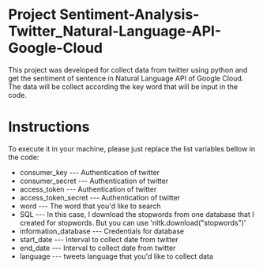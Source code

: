 # Project Sentiment-Analysis-Twitter_Natural-Language-API-Google-Cloud

This project was developed for collect data from twitter using python and get the sentiment of sentence in Natural Language API of Google Cloud. The data will be collect according the key word that will be input in the code.

# Instructions

To execute it in your machine, please just replace the list variables bellow in the code:

- consumer_key --- Authentication of twitter
- consumer_secret --- Authentication of twitter
- access_token --- Authentication of twitter
- access_token_secret --- Authentication of twitter
- word --- The word that you'd like to search
- SQL --- In this case, I download the stopwords from one database that I created for stopwords. But you can use 'nltk.download("stopwords")'
- information_database --- Credentials for database
- start_date --- Interval to collect date from twitter
- end_date --- Interval to collect date from twitter
- language --- tweets language that you'd like to collect data
